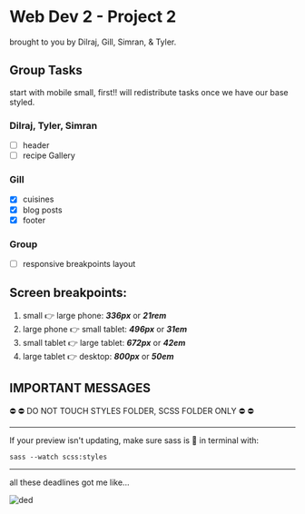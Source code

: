 ﻿# Web Dev 2 - Project 2
brought to you by Dilraj, Gill, Simran, & Tyler.

## Group Tasks  
start with mobile small, first!! will redistribute tasks once we have our base styled.

### Dilraj, Tyler, Simran 
- [ ] header
- [ ] recipe Gallery

### Gill
- [x] cuisines
- [x] blog posts
- [x] footer

### Group
- [ ] responsive breakpoints layout

## Screen breakpoints:
1.  small :point_right: large phone: ***336px*** or  ***21rem***
1.  large phone :point_right: small tablet: ***496px*** or ***31em***
1.  small tablet :point_right: large tablet: ***672px*** or ***42em***
1.  large tablet :point_right: desktop: ***800px*** or ***50em***


## **IMPORTANT MESSAGES**  
:no_entry: :no_entry: DO NOT TOUCH STYLES FOLDER, SCSS FOLDER ONLY :no_entry: :no_entry: 

---

If your preview isn't updating, make sure sass is :eyes: in terminal with:

`sass --watch scss:styles`
    
---

all these deadlines got me like...

![ded](https://media.tenor.com/76mDbn6CW7sAAAAM/dance-dance-party.gif)
